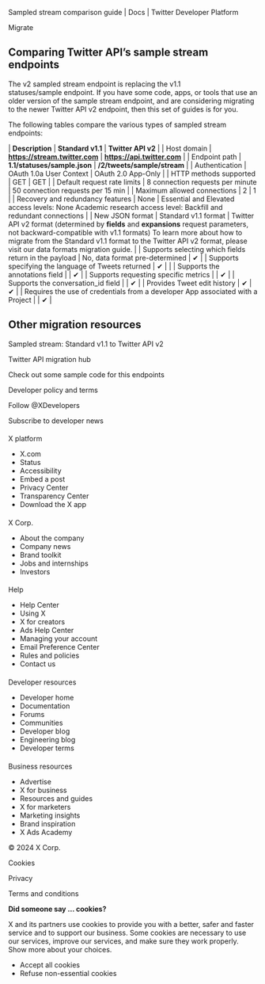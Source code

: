 
Sampled stream comparison guide | Docs | Twitter Developer Platform 

Migrate

Comparing Twitter API’s sample stream endpoints
-----------------------------------------------

The v2 sampled stream endpoint is replacing the v1.1 statuses/sample endpoint. If you have some code, apps, or tools that use an older version of the sample stream endpoint, and are considering migrating to the newer Twitter API v2 endpoint, then this set of guides is for you. 

The following tables compare the various types of sampled stream endpoints:

| **Description** | **Standard v1.1** | **Twitter API v2** |
| Host domain | ********https://stream.twitter.com******** | ********https://api.twitter.com******** |
| Endpoint path | ********1.1/statuses/sample.json******** | ********/2/tweets/sample/stream******** |
| Authentication | OAuth 1.0a User Context | OAuth 2.0 App-Only |
| HTTP methods supported | GET | GET |
| Default request rate limits | 8 connection requests per minute | 50 connection requests per 15 min |
| Maximum allowed connections | 2 | 1 |
| Recovery and redundancy features | None | Essential and Elevated access levels:
None
Academic research access level:
Backfill and redundant connections |
| New JSON format | Standard v1.1 format | Twitter API v2 format (determined by **fields** and **expansions** request parameters, not backward-compatible with v1.1 formats)
To learn more about how to migrate from the Standard v1.1 format to the Twitter API v2 format, please visit our data formats migration guide. |
| Supports selecting which fields return in the payload | No, data format pre-determined | ✔ |
| Supports specifying the language of Tweets returned | ✔ |  |
| Supports the annotations field |  | ✔ |
| Supports requesting specific metrics |  | ✔ |
| Supports the conversation\_id field |  | ✔ |
| Provides Tweet edit history | ✔ | ✔ |
| Requires the use of credentials from a developer App associated with a Project |  | ✔ |

Other migration resources
-------------------------

Sampled stream: Standard v1.1 to Twitter API v2

Twitter API migration hub

Check out some sample code for this endpoints

Developer policy and terms

Follow @XDevelopers

Subscribe to developer news

#### 
 X platform

* X.com
* Status
* Accessibility
* Embed a post
* Privacy Center
* Transparency Center
* Download the X app

#### 
 X Corp.

* About the company
* Company news
* Brand toolkit
* Jobs and internships
* Investors

#### 
 Help

* Help Center
* Using X
* X for creators
* Ads Help Center
* Managing your account
* Email Preference Center
* Rules and policies
* Contact us

#### 
 Developer resources

* Developer home
* Documentation
* Forums
* Communities
* Developer blog
* Engineering blog
* Developer terms

#### 
 Business resources

* Advertise
* X for business
* Resources and guides
* X for marketers
* Marketing insights
* Brand inspiration
* X Ads Academy

 © 2024 X Corp.

Cookies

Privacy

Terms and conditions

**Did someone say … cookies?**  

 X and its partners use cookies to provide you with a better, safer and
 faster service and to support our business. Some cookies are necessary to use
 our services, improve our services, and make sure they work properly.
 Show more about your choices.

* Accept all cookies
* Refuse non-essential cookies